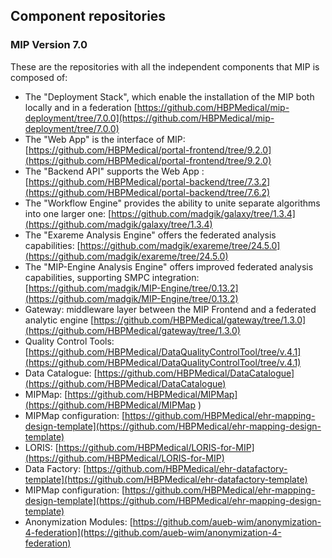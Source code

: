 ## Component repositories
### MIP Version 7.0

These are the repositories with all the independent components that MIP is composed of:

- The "Deployment Stack", which enable the installation of the MIP both locally and in a federation [https://github.com/HBPMedical/mip-deployment/tree/7.0.0](https://github.com/HBPMedical/mip-deployment/tree/7.0.0)
- The "Web App" is the interface of MIP: [https://github.com/HBPMedical/portal-frontend/tree/9.2.0](https://github.com/HBPMedical/portal-frontend/tree/9.2.0) 
- The "Backend API" supports the Web App : [https://github.com/HBPMedical/portal-backend/tree/7.3.2](https://github.com/HBPMedical/portal-backend/tree/7.6.2) 
- The "Workflow Engine" provides the ability to unite separate algorithms into one larger one: [https://github.com/madgik/galaxy/tree/1.3.4](https://github.com/madgik/galaxy/tree/1.3.4)
- The "Exareme Analysis Engine" offers the federated analysis capabilities: [https://github.com/madgik/exareme/tree/24.5.0](https://github.com/madgik/exareme/tree/24.5.0)
- The "MIP-Engine Analysis Engine" offers improved federated analysis capabilities, supporting SMPC integration: [https://github.com/madgik/MIP-Engine/tree/0.13.2](https://github.com/madgik/MIP-Engine/tree/0.13.2)
- Gateway: middleware layer between the MIP Frontend and a federated analytic engine [https://github.com/HBPMedical/gateway/tree/1.3.0](https://github.com/HBPMedical/gateway/tree/1.3.0)
- Quality Control Tools: [https://github.com/HBPMedical/DataQualityControlTool/tree/v.4.1](https://github.com/HBPMedical/DataQualityControlTool/tree/v.4.1)
- Data Catalogue: [https://github.com/HBPMedical/DataCatalogue](https://github.com/HBPMedical/DataCatalogue)
- MIPMap: [https://github.com/HBPMedical/MIPMap](https://github.com/HBPMedical/MIPMap )
- MIPMap configuration: [https://github.com/HBPMedical/ehr-mapping-design-template](https://github.com/HBPMedical/ehr-mapping-design-template) 
- LORIS: [https://github.com/HBPMedical/LORIS-for-MIP](https://github.com/HBPMedical/LORIS-for-MIP) 
- Data Factory: [https://github.com/HBPMedical/ehr-datafactory-template](https://github.com/HBPMedical/ehr-datafactory-template)
- MIPMap configuration: [https://github.com/HBPMedical/ehr-mapping-design-template](https://github.com/HBPMedical/ehr-mapping-design-template)
- Anonymization Modules: [https://github.com/aueb-wim/anonymization-4-federation](https://github.com/aueb-wim/anonymization-4-federation)
